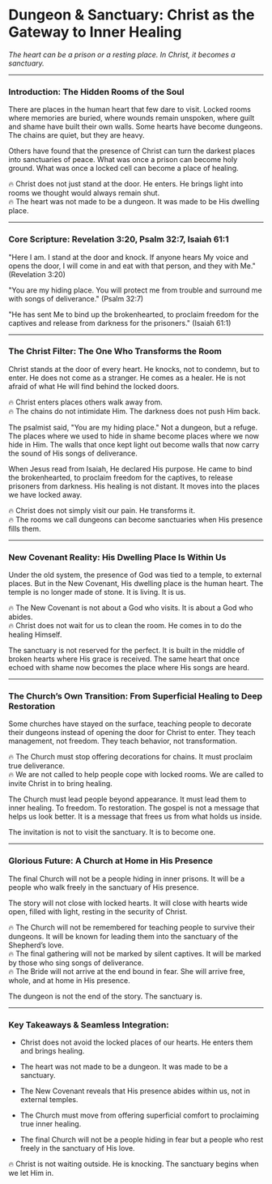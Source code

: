 # Dungeon & Sanctuary: Christ as the Gateway to Inner Healing

_The heart can be a prison or a resting place. In Christ, it becomes a sanctuary._

---

### **Introduction: The Hidden Rooms of the Soul**

There are places in the human heart that few dare to visit. Locked rooms where memories are buried, where wounds remain unspoken, where guilt and shame have built their own walls. Some hearts have become dungeons. The chains are quiet, but they are heavy.

Others have found that the presence of Christ can turn the darkest places into sanctuaries of peace. What was once a prison can become holy ground. What was once a locked cell can become a place of healing.

🔥 Christ does not just stand at the door. He enters. He brings light into rooms we thought would always remain shut.  
🔥 The heart was not made to be a dungeon. It was made to be His dwelling place.

---

### **Core Scripture: Revelation 3:20, Psalm 32:7, Isaiah 61:1**

"Here I am. I stand at the door and knock. If anyone hears My voice and opens the door, I will come in and eat with that person, and they with Me." (Revelation 3:20)

"You are my hiding place. You will protect me from trouble and surround me with songs of deliverance." (Psalm 32:7)

"He has sent Me to bind up the brokenhearted, to proclaim freedom for the captives and release from darkness for the prisoners." (Isaiah 61:1)

---

### **The Christ Filter: The One Who Transforms the Room**

Christ stands at the door of every heart. He knocks, not to condemn, but to enter. He does not come as a stranger. He comes as a healer. He is not afraid of what He will find behind the locked doors.

🔥 Christ enters places others walk away from.  
🔥 The chains do not intimidate Him. The darkness does not push Him back.

The psalmist said, "You are my hiding place." Not a dungeon, but a refuge. The places where we used to hide in shame become places where we now hide in Him. The walls that once kept light out become walls that now carry the sound of His songs of deliverance.

When Jesus read from Isaiah, He declared His purpose. He came to bind the brokenhearted, to proclaim freedom for the captives, to release prisoners from darkness. His healing is not distant. It moves into the places we have locked away.

🔥 Christ does not simply visit our pain. He transforms it.  
🔥 The rooms we call dungeons can become sanctuaries when His presence fills them.

---

### **New Covenant Reality: His Dwelling Place Is Within Us**

Under the old system, the presence of God was tied to a temple, to external places. But in the New Covenant, His dwelling place is the human heart. The temple is no longer made of stone. It is living. It is us.

🔥 The New Covenant is not about a God who visits. It is about a God who abides.  
🔥 Christ does not wait for us to clean the room. He comes in to do the healing Himself.

The sanctuary is not reserved for the perfect. It is built in the middle of broken hearts where His grace is received. The same heart that once echoed with shame now becomes the place where His songs are heard.

---

### **The Church’s Own Transition: From Superficial Healing to Deep Restoration**

Some churches have stayed on the surface, teaching people to decorate their dungeons instead of opening the door for Christ to enter. They teach management, not freedom. They teach behavior, not transformation.

🔥 The Church must stop offering decorations for chains. It must proclaim true deliverance.  
🔥 We are not called to help people cope with locked rooms. We are called to invite Christ in to bring healing.

The Church must lead people beyond appearance. It must lead them to inner healing. To freedom. To restoration. The gospel is not a message that helps us look better. It is a message that frees us from what holds us inside.

The invitation is not to visit the sanctuary. It is to become one.

---

### **Glorious Future: A Church at Home in His Presence**

The final Church will not be a people hiding in inner prisons. It will be a people who walk freely in the sanctuary of His presence.

The story will not close with locked hearts. It will close with hearts wide open, filled with light, resting in the security of Christ.

🔥 The Church will not be remembered for teaching people to survive their dungeons. It will be known for leading them into the sanctuary of the Shepherd’s love.  
🔥 The final gathering will not be marked by silent captives. It will be marked by those who sing songs of deliverance.  
🔥 The Bride will not arrive at the end bound in fear. She will arrive free, whole, and at home in His presence.

The dungeon is not the end of the story. The sanctuary is.

---

### **Key Takeaways & Seamless Integration:**

- Christ does not avoid the locked places of our hearts. He enters them and brings healing.
    
- The heart was not made to be a dungeon. It was made to be a sanctuary.
    
- The New Covenant reveals that His presence abides within us, not in external temples.
    
- The Church must move from offering superficial comfort to proclaiming true inner healing.
    
- The final Church will not be a people hiding in fear but a people who rest freely in the sanctuary of His love.
    

🔥 Christ is not waiting outside. He is knocking. The sanctuary begins when we let Him in.